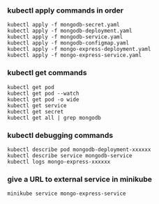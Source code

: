 ### kubectl apply commands in order

    kubectl apply -f mongodb-secret.yaml
    kubectl apply -f mongodb-deployment.yaml
    kubectl apply -f mongodb-service.yaml
    kubectl apply -f mongodb-configmap.yaml
    kubectl apply -f mongo-express-deployment.yaml
    kubectl apply -f mongo-express-service.yaml

### kubectl get commands

    kubectl get pod
    kubectl get pod --watch
    kubectl get pod -o wide
    kubectl get service
    kubectl get secret
    kubectl get all | grep mongodb

### kubectl debugging commands

    kubectl describe pod mongodb-deployment-xxxxxx
    kubectl describe service mongodb-service
    kubectl logs mongo-express-xxxxxx

### give a URL to external service in minikube

    minikube service mongo-express-service
